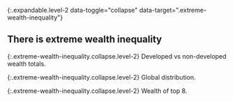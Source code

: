 {:.expandable.level-2 data-toggle="collapse" data-target=".extreme-wealth-inequality"}
## There is extreme wealth inequality

{:.extreme-wealth-inequality.collapse.level-2}
Developed vs non-developed wealth totals.

{:.extreme-wealth-inequality.collapse.level-2}
Global distribution.

{:.extreme-wealth-inequality.collapse.level-2}
Wealth of top 8.

